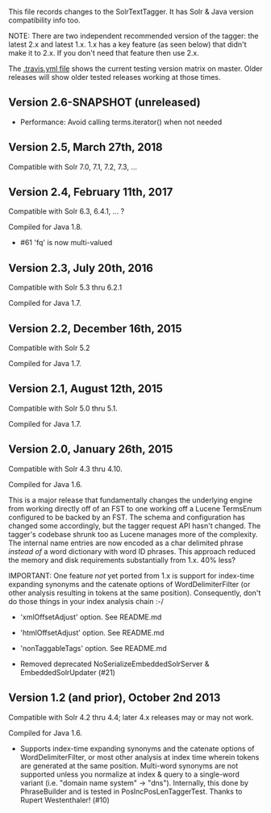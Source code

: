 This file records changes to the SolrTextTagger.  It has Solr & Java version compatibility info too.

NOTE: There are two independent recommended version of the tagger: the latest 2.x and latest 1.x.
1.x has a key feature (as seen below) that didn't make it to 2.x.  If you don't need that feature
then use 2.x.

The [.travis.yml file](.travis.yml) shows the current testing version matrix
on master.  Older releases will show older tested releases working at
those times.

## Version 2.6-SNAPSHOT (unreleased)

* Performance: Avoid calling terms.iterator() when not needed

## Version 2.5, March 27th, 2018

Compatible with Solr 7.0, 7.1, 7.2, 7.3, ...

## Version 2.4, February 11th, 2017

Compatible with Solr 6.3, 6.4.1, ... ?

Compiled for Java 1.8.

* #61 'fq' is now multi-valued

## Version 2.3, July 20th, 2016

Compatible with Solr 5.3 thru 6.2.1

Compiled for Java 1.7.

## Version 2.2, December 16th, 2015

Compatible with Solr 5.2

Compiled for Java 1.7.

## Version 2.1, August 12th, 2015

Compatible with Solr 5.0 thru 5.1.

Compiled for Java 1.7.

## Version 2.0, January 26th, 2015

Compatible with Solr 4.3 thru 4.10.

Compiled for Java 1.6.

This is a major release that fundamentally changes the underlying engine from working directly off
of an FST to one working off a Lucene TermsEnum configured to be backed by an FST.  The
schema and configuration has changed some accordingly, but the tagger request API hasn't changed.
The tagger's codebase shrunk too as Lucene manages more of the complexity.
The internal name entries are now encoded as a char delimited phrase _instead of_ a word dictionary
with word ID phrases.  This approach reduced the memory and disk requirements substantially
from 1.x.  40% less?

IMPORTANT: One feature *not* yet ported from 1.x is support for index-time expanding synonyms
and the catenate options of WordDelimiterFilter (or other analysis resulting in tokens at the
same position).  Consequently, don't do those things in your index analysis chain :-/

 * 'xmlOffsetAdjust' option.  See README.md

 * 'htmlOffsetAdjust' option.  See README.md

 * 'nonTaggableTags' option.  See README.md
 
 * Removed deprecated NoSerializeEmbeddedSolrServer & EmbeddedSolrUpdater (\#21)

## Version 1.2 (and prior), October 2nd 2013

Compatible with Solr 4.2 thru 4.4; later 4.x releases may or may not work.

Compiled for Java 1.6.

 * Supports index-time expanding synonyms and the catenate options of WordDelimiterFilter, or most
 other analysis at index time wherein tokens are generated at the same position.
 Multi-word synonyms are not supported unless you normalize at index & query to a single-word
 variant (i.e. "domain name system" -> "dns").
 Internally, this done by PhraseBuilder and is tested in PosIncPosLenTaggerTest.
 Thanks to Rupert Westenthaler!  (\#10)